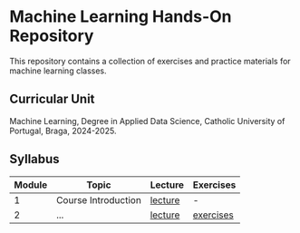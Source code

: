 # Machine Learning Hands-On Repository

This repository contains a collection of exercises and practice materials for machine learning classes.

## Curricular Unit
Machine Learning, Degree in Applied Data Science, Catholic University of Portugal, Braga, 2024-2025.

## Syllabus

| **Module** | **Topic**                                              | **Lecture**                            | **Exercises**                            |
|------------|--------------------------------------------------------|----------------------------------------|------------------------------------------|
| 1          | Course Introduction                                    | [lecture](...)  | -                                        |
| 2          | ...                                     | [lecture](...)  | [exercises](...)        |
